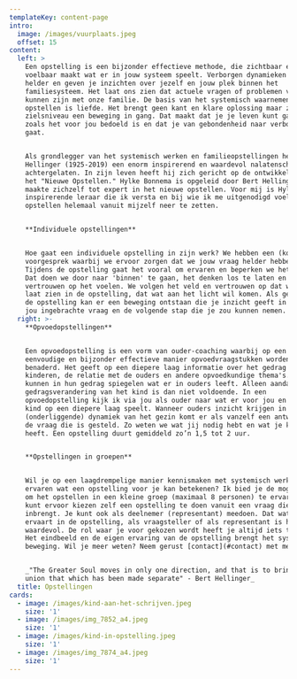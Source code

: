 ```yaml
---
templateKey: content-page
intro:
  image: /images/vuurplaats.jpeg
  offset: 15
content:
  left: >
    Een opstelling is een bijzonder effectieve methode, die zichtbaar en
    voelbaar maakt wat er in jouw systeem speelt. Verborgen dynamieken worden
    helder en geven je inzichten over jezelf en jouw plek binnen het
    familiesysteem. Het laat ons zien dat actuele vragen of problemen verbonden
    kunnen zijn met onze familie. De basis van het systemisch waarnemen en
    opstellen is liefde. Het brengt geen kant en klare oplossing maar zet op
    zielsniveau een beweging in gang. Dat maakt dat je je leven kunt gaan leven
    zoals het voor jou bedoeld is en dat je van gebondenheid naar verbondenheid
    gaat.


    Als grondlegger van het systemisch werken en familieopstellingen heeft Bert
    Hellinger (1925-2019) een enorm inspirerend en waardevol nalatenschap
    achtergelaten. In zijn leven heeft hij zich gericht op de ontwikkeling van
    het "Nieuwe Opstellen." Hylke Bonnema is opgeleid door Bert Hellinger en
    maakte zichzelf tot expert in het nieuwe opstellen. Voor mij is Hylke een
    inspirerende leraar die ik versta en bij wie ik me uitgenodigd voel om het
    opstellen helemaal vanuit mijzelf neer te zetten.


    **Individuele opstellingen**


    Hoe gaat een individuele opstelling in zijn werk? We hebben een (kort)
    voorgesprek waarbij we ervoor zorgen dat we jouw vraag helder hebben.
    Tijdens de opstelling gaat het vooral om ervaren en beperken we het praten.
    Dat doen we door naar 'binnen' te gaan, het denken los te laten en te
    vertrouwen op het voelen. We volgen het veld en vertrouwen op dat wat zich
    laat zien in de opstelling, dat wat aan het licht wil komen. Als gevolg van
    de opstelling kan er een beweging ontstaan die je inzicht geeft in de door
    jou ingebrachte vraag en de volgende stap die je zou kunnen nemen.
  right: >-
    **Opvoedopstellingen**


    Een opvoedopstelling is een vorm van ouder-coaching waarbij op een
    eenvoudige en bijzonder effectieve manier opvoedvraagstukken worden
    benaderd. Het geeft op een diepere laag informatie over het gedrag van
    kinderen, de relatie met de ouders en andere opvoedkundige thema's. Kinderen
    kunnen in hun gedrag spiegelen wat er in ouders leeft. Alleen aandacht voor
    gedragsverandering van het kind is dan niet voldoende. In een
    opvoedopstelling kijk ik via jou als ouder naar wat er voor jou en voor je
    kind op een diepere laag speelt. Wanneer ouders inzicht krijgen in de
    (onderliggende) dynamiek van het gezin komt er als vanzelf een antwoord op
    de vraag die is gesteld. Zo weten we wat jij nodig hebt en wat je kind nodig
    heeft. Een opstelling duurt gemiddeld zo’n 1,5 tot 2 uur.


    **Opstellingen in groepen**


    Wil je op een laagdrempelige manier kennismaken met systemisch werken en
    ervaren wat een opstelling voor je kan betekenen? Ik bied je de mogelijkheid
    om het opstellen in een kleine groep (maximaal 8 personen) te ervaren. Je
    kunt ervoor kiezen zelf een opstelling te doen vanuit een vraag die je
    inbrengt. Je kunt ook als deelnemer (representant) meedoen. Dat wat je
    ervaart in de opstelling, als vraagsteller of als representant is heel
    waardevol. De rol waar je voor gekozen wordt heeft je altijd iets te zeggen.
    Het eindbeeld en de eigen ervaring van de opstelling brengt het systeem in
    beweging. Wil je meer weten? Neem gerust [contact](#contact) met me op.


    _"The Greater Soul moves in only one direction, and that is to bring into
    union that which has been made separate" - Bert Hellinger_
  title: Opstellingen
cards:
  - image: /images/kind-aan-het-schrijven.jpeg
    size: '1'
  - image: /images/img_7852_a4.jpeg
    size: '1'
  - image: /images/kind-in-opstelling.jpeg
    size: '1'
  - image: /images/img_7874_a4.jpeg
    size: '1'
---
```


